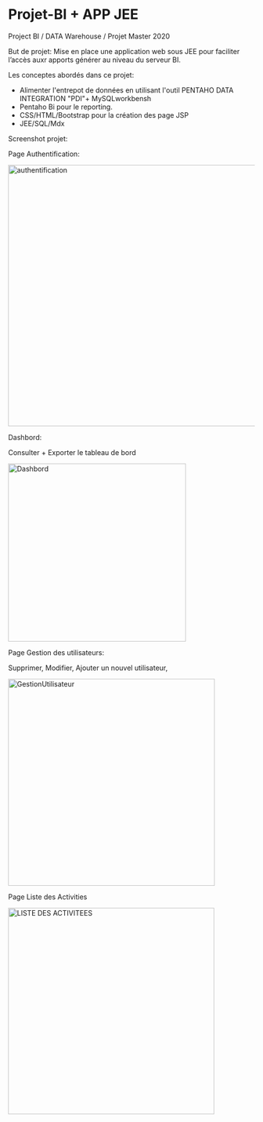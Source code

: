# Projet-BI + APP JEE 
Project BI / DATA Warehouse / Projet Master 2020


But de projet:
Mise en place une application web sous JEE pour faciliter l’accès auxr apports générer au niveau du serveur BI.

Les conceptes abordés dans ce projet:

- Alimenter l'entrepot de données en utilisant l'outil PENTAHO DATA INTEGRATION "PDI"+ MySQLworkbensh
- Pentaho Bi pour le reporting.
- CSS/HTML/Bootstrap pour la création des page JSP
- JEE/SQL/Mdx 

Screenshot projet:

Page Authentification:

<img width="533" alt="authentification" src="https://user-images.githubusercontent.com/116309523/197195035-b1645bfd-2f8f-431c-a6b5-9a27d4620a5a.PNG">

Dashbord:

Consulter + Exporter le tableau de bord

<img width="363" alt="Dashbord" src="https://user-images.githubusercontent.com/116309523/197195793-6fec8225-ada4-41b6-93f3-56edb2ad4dd3.PNG">

Page Gestion des utilisateurs:

Supprimer, Modifier, Ajouter un nouvel utilisateur,

<img width="422" alt="GestionUtilisateur" src="https://user-images.githubusercontent.com/116309523/197216374-ee2f9cb1-81cb-490b-8999-a8a3b6d198b2.PNG">

Page Liste des Activities

<img width="421" alt="LISTE DES ACTIVITEES" src="https://user-images.githubusercontent.com/116309523/197203953-480e0f49-6873-4e01-92eb-d8cf47cb523d.PNG">



